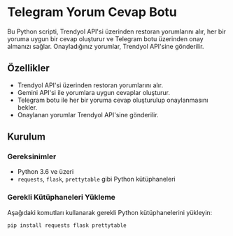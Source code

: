 # Telegram Yorum Cevap Botu

Bu Python scripti, Trendyol API'si üzerinden restoran yorumlarını alır, her bir yoruma uygun bir cevap oluşturur ve Telegram botu üzerinden onay almanızı sağlar. Onayladığınız yorumlar, Trendyol API'sine gönderilir.

## Özellikler

- Trendyol API'si üzerinden restoran yorumlarını alır.
- Gemini API'si ile yorumlara uygun cevaplar oluşturur.
- Telegram botu ile her bir yoruma cevap oluşturulup onaylanmasını bekler.
- Onaylanan yorumlar Trendyol API'sine gönderilir.

## Kurulum

### Gereksinimler

- Python 3.6 ve üzeri
- `requests`, `flask`, `prettytable` gibi Python kütüphaneleri

### Gerekli Kütüphaneleri Yükleme

Aşağıdaki komutları kullanarak gerekli Python kütüphanelerini yükleyin:

```bash
pip install requests flask prettytable
